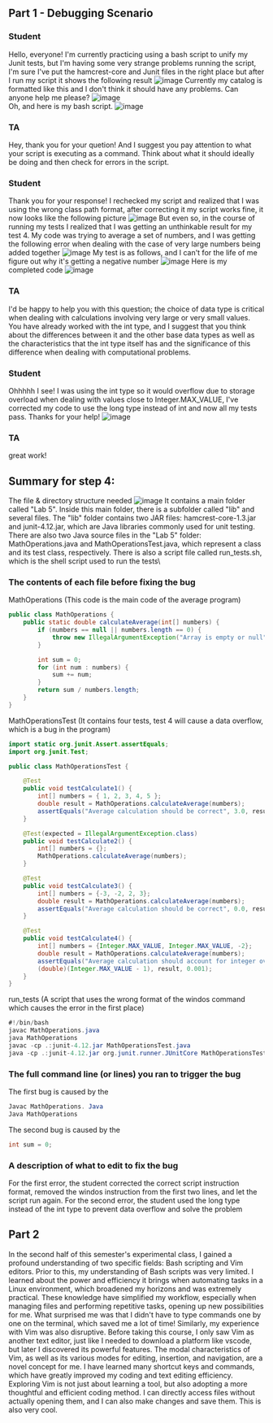 ## Part 1 - Debugging Scenario
### Student 
Hello, everyone! I'm currently practicing using a bash script to unify my Junit tests, but I'm having some very strange problems running the script, I'm sure I've put the hamcrest-core and Junit files in the right place but after I run my script it shows the following result
![image](https://github.com/Awu-Lin/cse15l-lab-reports/assets/94472422/8f425810-1c3b-49ba-89ef-cf6296666b12)
Currently my catalog is formatted like this and I don't think it should have any problems. Can anyone help me please?
![image](https://github.com/Awu-Lin/cse15l-lab-reports/assets/94472422/cfa3f6e3-6615-4ea4-9935-2cca74f43075)\
Oh, and here is my bash script.
![image](https://github.com/Awu-Lin/cse15l-lab-reports/assets/94472422/fca8cb00-a98d-43d7-b856-feaa3792083f)



### TA
Hey, thank you for your quetion! And I suggest you pay attention to what your script is executing as a command. Think about what it should ideally be doing and then check for errors in the script.

### Student 
Thank you for your response! I rechecked my script and realized that I was using the wrong class path format, after correcting it my script works fine, it now looks like the following picture
![image](https://github.com/Awu-Lin/cse15l-lab-reports/assets/94472422/0882dc69-34ba-496a-9cb2-b73a61583494)
But even so, in the course of running my tests I realized that I was getting an unthinkable result for my test 4. My code was trying to average a set of numbers, and I was getting the following error when dealing with the case of very large numbers being added together
![image](https://github.com/Awu-Lin/cse15l-lab-reports/assets/94472422/b2c59c7a-180a-4ce1-ac76-c44f55b84e15)
My test is as follows, and I can't for the life of me figure out why it's getting a negative number
![image](https://github.com/Awu-Lin/cse15l-lab-reports/assets/94472422/e3bd72fb-a34c-4f54-867e-849742959d60)
Here is my completed code
![image](https://github.com/Awu-Lin/cse15l-lab-reports/assets/94472422/446c43bd-0c8c-42f9-be38-5d43866d7239)

### TA
I'd be happy to help you with this question; the choice of data type is critical when dealing with calculations involving very large or very small values. You have already worked with the int type, and I suggest that you think about the differences between it and the other base data types as well as the characteristics that the int type itself has and the significance of this difference when dealing with computational problems.

### Student 
Ohhhhh I see! I was using the int type so it would overflow due to storage overload when dealing with values close to Integer.MAX_VALUE, I've corrected my code to use the long type instead of int and now all my tests pass. Thanks for your help!
![image](https://github.com/Awu-Lin/cse15l-lab-reports/assets/94472422/fa0fbdac-15ee-4835-948d-38b9d816061a)

### TA
great work!

## Summary for step 4:
The file & directory structure needed
![image](https://github.com/Awu-Lin/cse15l-lab-reports/assets/94472422/55d84ed9-6312-499a-bca0-b9a3e90ba9b5)
It contains a main folder called "Lab 5". Inside this main folder, there is a subfolder called "lib" and several files. The "lib" folder contains two JAR files: hamcrest-core-1.3.jar and junit-4.12.jar, which are Java libraries commonly used for unit testing. There are also two Java source files in the "Lab 5" folder: MathOperations.java and MathOperationsTest.java, which represent a class and its test class, respectively. There is also a script file called run_tests.sh, which is the shell script used to run the tests\

### The contents of each file before fixing the bug
MathOperations (This code is the main code of the average program)
``` java
public class MathOperations {
    public static double calculateAverage(int[] numbers) {
        if (numbers == null || numbers.length == 0) {
            throw new IllegalArgumentException("Array is empty or null");
        }

        int sum = 0;
        for (int num : numbers) {
            sum += num;
        }
        return sum / numbers.length; 
    }
}
```

MathOperationsTest (It contains four tests, test 4 will cause a data overflow, which is a bug in the program)
``` java
import static org.junit.Assert.assertEquals;
import org.junit.Test;

public class MathOperationsTest {

    @Test
    public void testCalculate1() {
        int[] numbers = { 1, 2, 3, 4, 5 };
        double result = MathOperations.calculateAverage(numbers);
        assertEquals("Average calculation should be correct", 3.0, result, 0.001);
    }

    @Test(expected = IllegalArgumentException.class)
    public void testCalculate2() {
        int[] numbers = {};
        MathOperations.calculateAverage(numbers);
    }

    @Test
    public void testCalculate3() {
        int[] numbers = {-3, -2, 2, 3};
        double result = MathOperations.calculateAverage(numbers);
        assertEquals("Average calculation should be correct", 0.0, result, 0.001);
    }

    @Test
    public void testCalculate4() {
        int[] numbers = {Integer.MAX_VALUE, Integer.MAX_VALUE, -2};
        double result = MathOperations.calculateAverage(numbers);
        assertEquals("Average calculation should account for integer overflow", 
        (double)(Integer.MAX_VALUE - 1), result, 0.001);
    }
}
```

run_tests (A script that uses the wrong format of the windos command which causes the error in the first place)
```java
#!/bin/bash
javac MathOperations.java
java MathOperations
javac -cp .:junit-4.12.jar MathOperationsTest.java
java -cp .:junit-4.12.jar org.junit.runner.JUnitCore MathOperationsTest
```

### The full command line (or lines) you ran to trigger the bug
The first bug is caused by the
```java
Javac MathOperations. Java
Java MathOperations
``` 
The second bug is caused by the 
```java
int sum = 0;
```

### A description of what to edit to fix the bug
For the first error, the student corrected the correct script instruction format, removed the windos instruction from the first two lines, and let the script run again. For the second error, the student used the long type instead of the int type to prevent data overflow and solve the problem

## Part 2
In the second half of this semester's experimental class, I gained a profound understanding of two specific fields: Bash scripting and Vim editors. Prior to this, my understanding of Bash scripts was very limited. I learned about the power and efficiency it brings when automating tasks in a Linux environment, which broadened my horizons and was extremely practical. These knowledge have simplified my workflow, especially when managing files and performing repetitive tasks, opening up new possibilities for me. What surprised me was that I didn't have to type commands one by one on the terminal, which saved me a lot of time!
Similarly, my experience with Vim was also disruptive. Before taking this course, I only saw Vim as another text editor, just like I needed to download a platform like vscode, but later I discovered its powerful features. The modal characteristics of Vim, as well as its various modes for editing, insertion, and navigation, are a novel concept for me. I have learned many shortcut keys and commands, which have greatly improved my coding and text editing efficiency. Exploring Vim is not just about learning a tool, but also adopting a more thoughtful and efficient coding method. I can directly access files without actually opening them, and I can also make changes and save them. This is also very cool.





